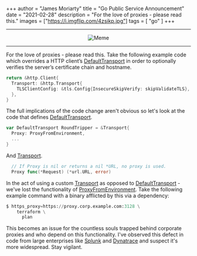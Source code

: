 +++
author = "James Moriarty"
title = "Go Public Service Announcement"
date = "2021-02-28"
description = "For the love of proxies - please read this."
images = ["https://i.imgflip.com/4zsikp.jpg"]
tags = [
  "go"
]
+++

<hr />

<center>
  <img src="https://i.imgflip.com/4zsikp.jpg" alt="Meme">
</center>

<hr />

For the love of proxies - please read this. Take the following example code which overrides a HTTP client’s [DefaultTransport](https://golang.org/src/net/http/transport.go) in order to optionally verifies the server’s certificate chain and hostname.

```go
return &http.Client{
  Transport: &http.Transport{
    TLSClientConfig: &tls.Config{InsecureSkipVerify: skipValidateTLS},
  },
}
```

The full implications of the code change aren't obvious so let's look at the code that defines [DefaultTransport](https://golang.org/src/net/http/transport.go).

```go
var DefaultTransport RoundTripper = &Transport{
  Proxy: ProxyFromEnvironment,
  ...
}
```

And [Transport](https://golang.org/src/net/http/transport.go).

```go
  // If Proxy is nil or returns a nil *URL, no proxy is used.
  Proxy func(*Request) (*url.URL, error)
```

In the act of using a custom [Transport](https://golang.org/src/net/http/transport.go) as opposed to [DefaultTransport](https://golang.org/src/net/http/transport.go) - we've lost the functionality of [ProxyFromEnvironment](https://golang.org/src/net/http/transport.go?s=16634:16691#L427). Take the following example command with a binary afflicted by this via a dependency:

```python
$ https_proxy=https://proxy.corp.example.com:3128 \
    terraform \
      plan
```

This becomes an issue for the countless souls trapped behind corporate proxies and who depend on this functionality. I've observed this defect in code from large enterprises like [Splunk](https://github.com/splunk/terraform-provider-splunk/commit/db4b03158b1bdfff09d911ab3a8ae09bd3bfad98) and [Dynatrace](https://github.com/Dynatrace/dynatrace-oneagent-operator/commit/a7b8d1a93920aaeb4239bc166cd25a184ffb0385#diff-4646a4f3b1c8bd9f12c17882703cd1bebbcc8fe28819157d8be73ee01d33cccdR141) and suspect it's more widespread. Stay vigilant.
